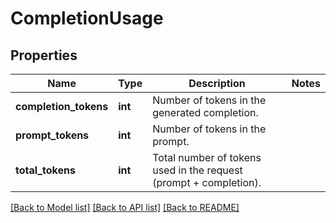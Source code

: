 # CompletionUsage

## Properties
Name | Type | Description | Notes
------------ | ------------- | ------------- | -------------
**completion_tokens** | **int** | Number of tokens in the generated completion. | 
**prompt_tokens** | **int** | Number of tokens in the prompt. | 
**total_tokens** | **int** | Total number of tokens used in the request (prompt + completion). | 

[[Back to Model list]](../README.md#documentation-for-models) [[Back to API list]](../README.md#documentation-for-api-endpoints) [[Back to README]](../README.md)


